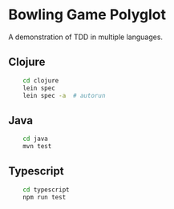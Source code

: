 # Bowling Game Polyglot

A demonstration of TDD in multiple languages.

## Clojure
```bash
    cd clojure
    lein spec
    lein spec -a  # autorun
```

## Java
```bash
    cd java
    mvn test
```

## Typescript
```bash
    cd typescript
    npm run test
```